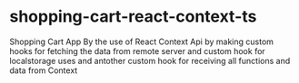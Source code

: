 # shopping-cart-react-context-ts

Shopping Cart App By the use of React Context Api by making custom hooks for fetching the data from remote server and custom hook for localstorage uses and antother custom hook for receiving all functions and data from Context
